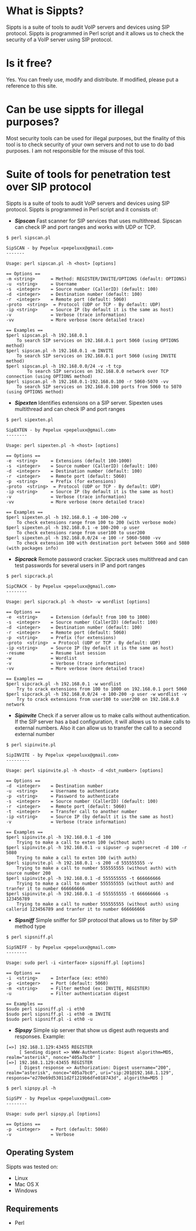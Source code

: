 # What is Sippts? #

Sippts is a suite of tools to audit VoIP servers and devices using SIP protocol. Sippts is programmed in Perl script and it allows us to check the security of a VoIP server using SIP protocol.

# Is it free? #

Yes. You can freely use, modify and distribute. If modified, please put a reference to this site.

# Can be use sippts for illegal purposes? #

Most security tools can be used for illegal purposes, but the finality of this tool is to check security of your own servers and not to use to do bad purposes. I am not responsible for the misuse of this tool.

# Suite of tools for penetration test over SIP protocol #

Sippts is a suite of tools to audit VoIP servers and devices using SIP protocol. Sippts is programmed in Perl script and it consists of:
  * _**Sipscan**_
Fast scanner for SIP services that uses multithread. Sipscan can check IP and port ranges and works with UDP or TCP.
```
$ perl sipscan.pl 

SipSCAN - by Pepelux <pepeluxx@gmail.com>
-------

Usage: perl sipscan.pl -h <host> [options]
 
== Options ==
-m <string>      = Method: REGISTER/INVITE/OPTIONS (default: OPTIONS)
-u  <string>     = Username
-s  <integer>    = Source number (CallerID) (default: 100)
-d  <integer>    = Destination number (default: 100)
-r  <integer>    = Remote port (default: 5060)
-proto  <string>  = Protocol (UDP or TCP - By default: UDP)
-ip <string>     = Source IP (by default it is the same as host)
-v               = Verbose (trace information)
-vv              = More verbose (more detailed trace)
 
== Examples ==
$perl sipscan.pl -h 192.168.0.1
	To search SIP services on 192.168.0.1 port 5060 (using OPTIONS method)
$perl sipscan.pl -h 192.168.0.1 -m INVITE
	To search SIP services on 192.168.0.1 port 5060 (using INVITE method)
$perl sipscan.pl -h 192.168.0.0/24 -v -t tcp
        To search SIP services on 192.168.0.0 network over TCP connection (using OPTIONS method)
$perl sipscan.pl -h 192.168.0.1-192.168.0.100 -r 5060-5070 -vv
	To search SIP services on 192.168.0.100 ports from 5060 to 5070 (using OPTIONS method)
```
  * _**Sipexten**_
Identifies extensions on a SIP server. Sipexten uses multithread and can check IP and port ranges
```
$ perl sipexten.pl 

SipEXTEN - by Pepelux <pepeluxx@gmail.com>
--------

Usage: perl sipexten.pl -h <host> [options]
 
== Options ==
-e  <string>     = Extensions (default 100-1000)
-s  <integer>    = Source number (CallerID) (default: 100)
-d  <integer>    = Destination number (default: 100)
-r  <integer>    = Remote port (default: 5060)
-p  <string>     = Prefix (for extensions)
-proto  <string>  = Protocol (UDP or TCP - By default: UDP)
-ip <string>     = Source IP (by default it is the same as host)
-v               = Verbose (trace information)
-vv              = More verbose (more detailed trace)
 
== Examples ==
$perl sipexten.pl -h 192.168.0.1 -e 100-200 -v
	To check extensions range from 100 to 200 (with verbose mode)
$perl sipexten.pl -h 192.168.0.1 -e 100-200 -p user
	To check extensions range from user100 to user200
$perl sipexten.pl -h 192.168.0.0/24 -e 100 -r 5060-5080 -vv
	To check extension 100 with destination port between 5060 and 5080 (with packages info)
```
  * _**Sipcrack**_
Remote password cracker. Sipcrack uses multithread and can test passwords for several users in IP and port ranges
```
$ perl sipcrack.pl

SipCRACK - by Pepelux <pepeluxx@gmail.com>
--------

Usage: perl sipcrack.pl -h <host> -w wordlist [options]
 
== Options ==
-e  <string>     = Extension (default from 100 to 1000)
-s  <integer>    = Source number (CallerID) (default: 100)
-d  <integer>    = Destination number (default: 100)
-r  <integer>    = Remote port (default: 5060)
-p  <string>     = Prefix (for extensions)
-proto  <string>  = Protocol (UDP or TCP - By default: UDP)
-ip <string>     = Source IP (by default it is the same as host)
-resume          = Resume last session
-w               = Wordlist
-v               = Verbose (trace information)
-vv              = More verbose (more detailed trace)
 
== Examples ==
$perl sipcrack.pl -h 192.168.0.1 -w wordlist
	Try to crack extensions from 100 to 1000 on 192.168.0.1 port 5060
$perl sipcrack.pl -h 192.168.0.0/24 -e 100-200 -p user -w wordlist -v
	Try to crack extensions from user100 to user200 on 192.168.0.0 network
```
  * _**Sipinvite**_
Check if a server allow us to make calls without authentication. If the SIP server has a bad configuration, it will allows us to make calls to external numbers. Also it can allow us to transfer the call to a second external number
```
$ perl sipinvite.pl 

SipINVITE - by Pepelux <pepeluxx@gmail.com>
---------

Usage: perl sipinvite.pl -h <host> -d <dst_number> [options]
 
== Options ==
-d  <integer>    = Destination number
-u  <string>     = Username to authenticate
-p  <string>     = Password to authenticate
-s  <integer>    = Source number (CallerID) (default: 100)
-r  <integer>    = Remote port (default: 5060)
-t  <integer>    = Transfer call to another number
-ip <string>     = Source IP (by default it is the same as host)
-v               = Verbose (trace information)
 
== Examples ==
$perl sipinvite.pl -h 192.168.0.1 -d 100
	Trying to make a call to exten 100 (without auth)
$perl sipinvite.pl -h 192.168.0.1 -u sipuser -p supersecret -d 100 -r 5080
	Trying to make a call to exten 100 (with auth)
$perl sipinvite.pl -h 192.168.0.1 -s 200 -d 555555555 -v
	Trying to make a call to number 555555555 (without auth) with source number 200
$perl sipinvite.pl -h 192.168.0.1 -d 555555555 -t 666666666
	Trying to make a call to number 555555555 (without auth) and tranfer it to number 666666666
$perl sipinvite.pl -h 192.168.0.1 -d 555555555 -t 666666666 -s 123456789
	Trying to make a call to number 555555555 (without auth) using callerid 123456789 and tranfer it to number 666666666
```
  * _**Sipsniff**_
Simple sniffer for SIP protocol that allows us to filter by SIP method type
```
$ perl sipsniff.pl 

SipSNIFF - by Pepelux <pepeluxx@gmail.com>
--------

Usage: sudo perl -i <interface> sipsniff.pl [options]
 
== Options ==
-i  <string>     = Interface (ex: eth0)
-p  <integer>    = Port (default: 5060)
-m  <string>     = Filter method (ex: INVITE, REGISTER)
-u               = Filter authentication digest

== Examples ==
$sudo perl sipsniff.pl -i eth0
$sudo perl sipsniff.pl -i eth0 -m INVITE
$sudo perl sipsniff.pl -i eth0 -u
```
  * _**Sipspy**_
Simple sip server that show us digest auth requests and responses. Example:
```
[=>] 192.168.1.129:43455 REGISTER
     [ Sending digest => WWW-Authenticate: Digest algorithm=MD5, realm="asterisk", nonce="405a7bc0" ]
[=>] 192.168.1.129:43455 REGISTER
     [ Digest response => Authorization: Digest username="200", realm="asterisk", nonce="405a7bc0", uri="sip:201@192.168.1.129", response="e270e69d53011d2f1219b6dfe018743d", algorithm=MD5 ]
```

```
$ perl sipspy.pl -h

SipSPY - by Pepelux <pepeluxx@gmail.com>
--------

Usage: sudo perl sipspy.pl [options]
 
== Options ==
-p  <integer>    = Port (default: 5060)
-v               = Verbose
```

## Operating System ##
Sippts was tested on:
  * Linux
  * Mac OS X
  * Windows

## Requirements ##
  * Perl
